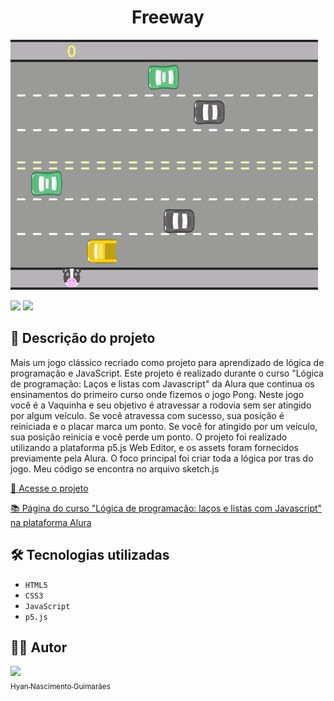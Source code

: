 <h1 align="center"> Freeway </h1>

![](https://raw.githubusercontent.com/hyanguimaraes/freeway/main/Jogo_final.gif#vitrinedev)

![](https://img.shields.io/github/forks/hyanguimaraes/freeway?style=social) ![](https://img.shields.io/github/last-commit/hyanguimaraes/freeway?style=plastic)

📝 Descrição do projeto
---
Mais um jogo clássico recriado como projeto para aprendizado de lógica de programação e JavaScript. Este projeto é realizado durante o curso "Lógica de programação: Laços e listas com Javascript" da Alura que continua os ensinamentos do primeiro curso onde fizemos o jogo Pong.
Neste jogo você é a Vaquinha e seu objetivo é atravessar a rodovia sem ser atingido por algum veículo. Se você atravessa com sucesso, sua posição é reiniciada e o placar marca um ponto. Se você for atingido por um veículo, sua posição reinicia e você perde um ponto.
O projeto foi realizado utilizando a plataforma p5.js Web Editor, e os assets foram fornecidos previamente pela Alura. O foco principal foi criar toda a lógica por tras do jogo. Meu código se encontra no arquivo sketch.js

[🔗 Acesse o projeto](https://hyanguimaraes.github.io/Freeway/)

[📚 Página do curso "Lógica de programação: laços e listas com Javascript" na plataforma Alura](https://www.alura.com.br/curso-online-javascript-listas-lacos)

🛠️ Tecnologias utilizadas
---
- ``HTML5``
- ``CSS3``
- ``JavaScript``
- ``p5.js``

✍🏻 Autor
---
 [<img src="https://avatars.githubusercontent.com/u/112709798?s=400&u=bf197a3880a44c701b3303e07c052a74cb8d96b1&v=4" width=115><br><sub>Hyan Nascimento Guimarães</sub>](https://github.com/hyanguimaraes)
